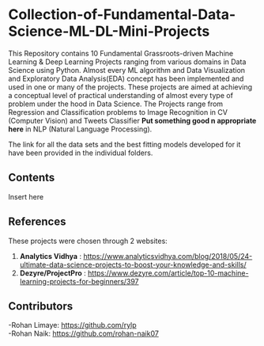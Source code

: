 # Collection-of-Fundamental-Data-Science-ML-DL-Mini-Projects
This Repository contains 10 Fundamental Grassroots-driven Machine Learning & Deep Learning Projects ranging from various domains in Data Science using Python. Almost every ML algorithm and Data Visualization and Exploratory Data Analysis(EDA) concept has been implemented and used in one or many of the projects. These projects are aimed at achieving a conceptual level of practical understanding of almost every type of problem under the hood in Data Science. The Projects range from Regression and Classification problems to Image Recognition in CV (Computer Vision) and Tweets Classifier **Put something good n appropriate here** in NLP (Natural Language Processing).  

The link for all the data sets and the best fitting models developed for it have been provided in the individual folders.

## Contents
Insert here


## References
These projects were chosen through 2 websites:</br>
1. **Analytics Vidhya** : https://www.analyticsvidhya.com/blog/2018/05/24-ultimate-data-science-projects-to-boost-your-knowledge-and-skills/</br>
2. **Dezyre/ProjectPro** : https://www.dezyre.com/article/top-10-machine-learning-projects-for-beginners/397</br>


## Contributors
-Rohan Limaye: https://github.com/rylp </br>
-Rohan Naik: https://github.com/rohan-naik07 </br>
